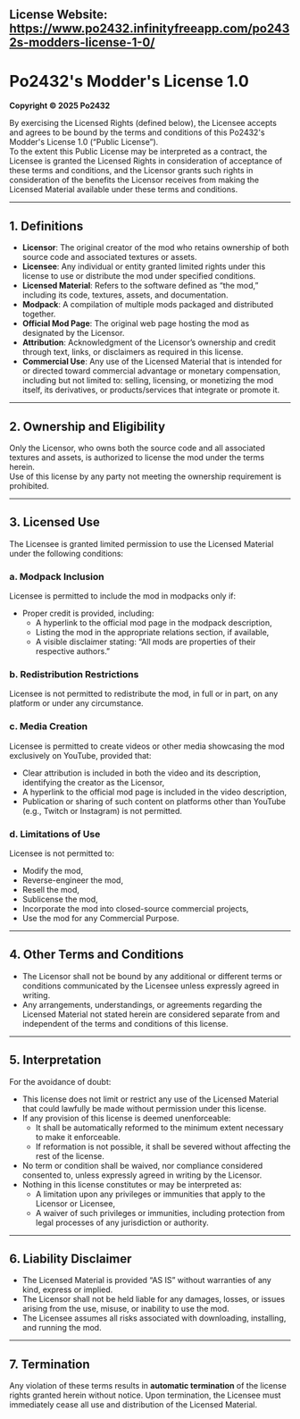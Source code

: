 ## License Website: https://www.po2432.infinityfreeapp.com/po2432s-modders-license-1-0/

# Po2432's Modder's License 1.0  
**Copyright © 2025 Po2432**

By exercising the Licensed Rights (defined below), the Licensee accepts and agrees to be bound by the terms and conditions of this Po2432's Modder's License 1.0 (“Public License”).  
To the extent this Public License may be interpreted as a contract, the Licensee is granted the Licensed Rights in consideration of acceptance of these terms and conditions, and the Licensor grants such rights in consideration of the benefits the Licensor receives from making the Licensed Material available under these terms and conditions.

---

## 1. Definitions
- **Licensor**: The original creator of the mod who retains ownership of both source code and associated textures or assets.  
- **Licensee**: Any individual or entity granted limited rights under this license to use or distribute the mod under specified conditions.  
- **Licensed Material**: Refers to the software defined as “the mod,” including its code, textures, assets, and documentation.  
- **Modpack**: A compilation of multiple mods packaged and distributed together.  
- **Official Mod Page**: The original web page hosting the mod as designated by the Licensor.  
- **Attribution**: Acknowledgment of the Licensor’s ownership and credit through text, links, or disclaimers as required in this license.  
- **Commercial Use**: Any use of the Licensed Material that is intended for or directed toward commercial advantage or monetary compensation, including but not limited to: selling, licensing, or monetizing the mod itself, its derivatives, or products/services that integrate or promote it.

---

## 2. Ownership and Eligibility  
Only the Licensor, who owns both the source code and all associated textures and assets, is authorized to license the mod under the terms herein.  
Use of this license by any party not meeting the ownership requirement is prohibited.

---

## 3. Licensed Use  
The Licensee is granted limited permission to use the Licensed Material under the following conditions:

### a. Modpack Inclusion  
Licensee is permitted to include the mod in modpacks only if:
- Proper credit is provided, including:  
  - A hyperlink to the official mod page in the modpack description,  
  - Listing the mod in the appropriate relations section, if available,  
  - A visible disclaimer stating: “All mods are properties of their respective authors.”

### b. Redistribution Restrictions  
Licensee is not permitted to redistribute the mod, in full or in part, on any platform or under any circumstance.

### c. Media Creation  
Licensee is permitted to create videos or other media showcasing the mod exclusively on YouTube, provided that:
- Clear attribution is included in both the video and its description, identifying the creator as the Licensor,  
- A hyperlink to the official mod page is included in the video description,  
- Publication or sharing of such content on platforms other than YouTube (e.g., Twitch or Instagram) is not permitted.

### d. Limitations of Use  
Licensee is not permitted to:
- Modify the mod,  
- Reverse-engineer the mod,  
- Resell the mod,  
- Sublicense the mod,  
- Incorporate the mod into closed-source commercial projects,  
- Use the mod for any Commercial Purpose.

---

## 4. Other Terms and Conditions  
- The Licensor shall not be bound by any additional or different terms or conditions communicated by the Licensee unless expressly agreed in writing.  
- Any arrangements, understandings, or agreements regarding the Licensed Material not stated herein are considered separate from and independent of the terms and conditions of this license.

---

## 5. Interpretation  
For the avoidance of doubt:
- This license does not limit or restrict any use of the Licensed Material that could lawfully be made without permission under this license.  
- If any provision of this license is deemed unenforceable:  
  - It shall be automatically reformed to the minimum extent necessary to make it enforceable.  
  - If reformation is not possible, it shall be severed without affecting the rest of the license.  
- No term or condition shall be waived, nor compliance considered consented to, unless expressly agreed in writing by the Licensor.  
- Nothing in this license constitutes or may be interpreted as:  
  - A limitation upon any privileges or immunities that apply to the Licensor or Licensee,  
  - A waiver of such privileges or immunities, including protection from legal processes of any jurisdiction or authority.

---

## 6. Liability Disclaimer  
- The Licensed Material is provided “AS IS” without warranties of any kind, express or implied.  
- The Licensor shall not be held liable for any damages, losses, or issues arising from the use, misuse, or inability to use the mod.  
- The Licensee assumes all risks associated with downloading, installing, and running the mod.

---

## 7. Termination  
Any violation of these terms results in **automatic termination** of the license rights granted herein without notice. Upon termination, the Licensee must immediately cease all use and distribution of the Licensed Material.
